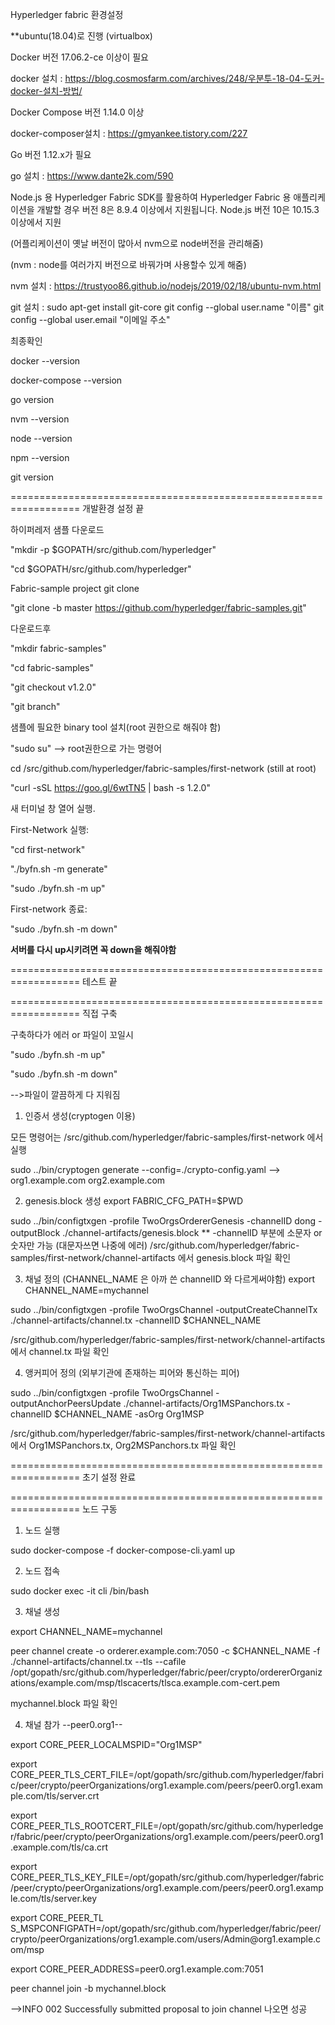 Hyperledger fabric 환경설정

**ubuntu(18.04)로 진행 (virtualbox)


Docker 버전 17.06.2-ce 이상이 필요

docker 설치 : https://blog.cosmosfarm.com/archives/248/우분투-18-04-도커-docker-설치-방법/


Docker  Compose 버전 1.14.0 이상

docker-composer설치 : https://gmyankee.tistory.com/227


Go 버전 1.12.x가 필요

go 설치 : https://www.dante2k.com/590


Node.js 용 Hyperledger Fabric SDK를 활용하여 Hyperledger Fabric 용 애플리케이션을 개발할 경우 버전 8은 8.9.4 이상에서 지원됩니다. Node.js 버전 10은 10.15.3 이상에서 지원

(어플리케이션이 옛날 버전이 많아서 nvm으로 node버전을 관리해줌)

(nvm : node를 여러가지 버전으로 바꿔가며 사용할수 있게 해줌)

nvm 설치 : https://trustyoo86.github.io/nodejs/2019/02/18/ubuntu-nvm.html



git 설치 : 
sudo apt-get install git-core 
git config --global user.name "이름" 
git config --global user.email "이메일 주소"





최종확인

docker --version

docker-compose --version

go version

nvm --version

node --version

npm --version

git version

================================================================== 개발환경 설정 끝



하이퍼레저 샘플 다운로드

"mkdir -p $GOPATH/src/github.com/hyperledger"

"cd $GOPATH/src/github.com/hyperledger"

Fabric-sample project git clone

"git clone -b master https://github.com/hyperledger/fabric-samples.git"


다운로드후

"mkdir fabric-samples"

"cd fabric-samples"

"git checkout v1.2.0"

"git branch"

샘플에 필요한 binary tool 설치(root 권한으로 해줘야 함) 

"sudo su" --> root권한으로 가는 명령어

cd /src/github.com/hyperledger/fabric-samples/first-network (still at root)

"curl -sSL https://goo.gl/6wtTN5 | bash -s 1.2.0"

새 터미널 창 열어 실행.

First-Network 실행:

"cd first-network"

"./byfn.sh -m generate"

"sudo ./byfn.sh -m up"


First-network 종료:

"sudo ./byfn.sh -m down"



**서버를 다시 up시키려면 꼭 down을 해줘야함**

================================================================== 테스트 끝

================================================================== 직접 구축

구축하다가 에러 or 파일이 꼬일시

"sudo ./byfn.sh -m up"

"sudo ./byfn.sh -m down"  

  -->파일이 깔끔하게 다 지워짐 

1. 인증서 생성(cryptogen 이용)

모든 명령어는 /src/github.com/hyperledger/fabric-samples/first-network 에서 실행

sudo ../bin/cryptogen generate --config=./crypto-config.yaml
--> org1.example.com
    org2.example.com
    
2. genesis.block 생성
export FABRIC_CFG_PATH=$PWD

sudo ../bin/configtxgen  -profile TwoOrgsOrdererGenesis -channelID dong -outputBlock ./channel-artifacts/genesis.block 
** -channelID 부분에 소문자 or 숫자만 가능 (대문자쓰면 나중에 에러)
/src/github.com/hyperledger/fabric-samples/first-network/channel-artifacts 에서 genesis.block 파일 확인

3. 채널 정의
(CHANNEL_NAME 은 아까 쓴 channelID 와 다르게써야함)
export CHANNEL_NAME=mychannel

sudo ../bin/configtxgen  -profile TwoOrgsChannel -outputCreateChannelTx ./channel-artifacts/channel.tx -channelID $CHANNEL_NAME

/src/github.com/hyperledger/fabric-samples/first-network/channel-artifacts 에서 channel.tx 파일 확인

4. 앵커피어 정의 (외부기관에 존재하는 피어와 통신하는 피어)

sudo ../bin/configtxgen -profile TwoOrgsChannel -outputAnchorPeersUpdate ./channel-artifacts/Org1MSPanchors.tx -channelID $CHANNEL_NAME -asOrg Org1MSP

/src/github.com/hyperledger/fabric-samples/first-network/channel-artifacts 에서 Org1MSPanchors.tx, Org2MSPanchors.tx 파일 확인

================================================================== 초기 설정 완료

================================================================== 노드 구동

1. 노드 실행

sudo docker-compose -f docker-compose-cli.yaml up

2. 노드 접속

sudo docker exec -it cli /bin/bash

3. 채널 생성

export CHANNEL_NAME=mychannel

peer channel create -o orderer.example.com:7050 -c $CHANNEL_NAME -f ./channel-artifacts/channel.tx --tls --cafile /opt/gopath/src/github.com/hyperledger/fabric/peer/crypto/ordererOrganizations/example.com/msp/tlscacerts/tlsca.example.com-cert.pem 

mychannel.block 파일 확인

4. 채널 참가
--peer0.org1--

export CORE_PEER_LOCALMSPID="Org1MSP"

export CORE_PEER_TLS_CERT_FILE=/opt/gopath/src/github.com/hyperledger/fabric/peer/crypto/peerOrganizations/org1.example.com/peers/peer0.org1.example.com/tls/server.crt 

export CORE_PEER_TLS_ROOTCERT_FILE=/opt/gopath/src/github.com/hyperledger/fabric/peer/crypto/peerOrganizations/org1.example.com/peers/peer0.org1.example.com/tls/ca.crt 

export CORE_PEER_TLS_KEY_FILE=/opt/gopath/src/github.com/hyperledger/fabric/peer/crypto/peerOrganizations/org1.example.com/peers/peer0.org1.example.com/tls/server.key 

export CORE_PEER_TL
S_MSPCONFIGPATH=/opt/gopath/src/github.com/hyperledger/fabric/peer/crypto/peerOrganizations/org1.example.com/users/Admin\@org1.example.com/msp

export CORE_PEER_ADDRESS=peer0.org1.example.com:7051

peer channel join -b mychannel.block

-->INFO 002 Successfully submitted proposal to join channel 나오면 성공



























    








